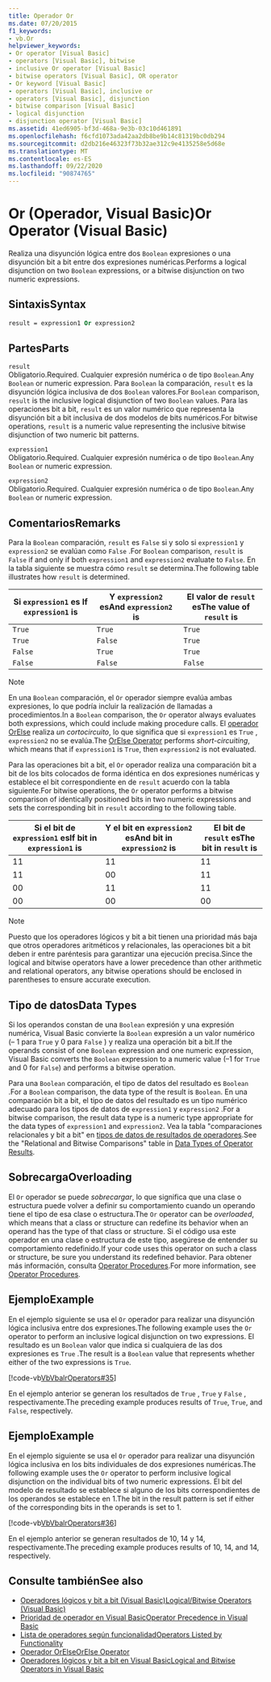 ```yaml
---
title: Operador Or
ms.date: 07/20/2015
f1_keywords:
- vb.Or
helpviewer_keywords:
- Or operator [Visual Basic]
- operators [Visual Basic], bitwise
- inclusive Or operator [Visual Basic]
- bitwise operators [Visual Basic], OR operator
- Or keyword [Visual Basic]
- operators [Visual Basic], inclusive or
- operators [Visual Basic], disjunction
- bitwise comparison [Visual Basic]
- logical disjunction
- disjunction operator [Visual Basic]
ms.assetid: 41ed6905-bf3d-468a-9e3b-03c10d461891
ms.openlocfilehash: f6cfd1073ada42aa2db8be9b14c81319bc0db294
ms.sourcegitcommit: d2db216e46323f73b32ae312c9e4135258e5d68e
ms.translationtype: MT
ms.contentlocale: es-ES
ms.lasthandoff: 09/22/2020
ms.locfileid: "90874765"
---
```

# <a name="or-operator-visual-basic"></a><span data-ttu-id="0cabc-102">Or (Operador, Visual Basic)</span><span class="sxs-lookup"><span data-stu-id="0cabc-102">Or Operator (Visual Basic)</span></span>

<span data-ttu-id="0cabc-103">Realiza una disyunción lógica entre dos `Boolean` expresiones o una disyunción bit a bit entre dos expresiones numéricas.</span><span class="sxs-lookup"><span data-stu-id="0cabc-103">Performs a logical disjunction on two `Boolean` expressions, or a bitwise disjunction on two numeric expressions.</span></span>  
  
## <a name="syntax"></a><span data-ttu-id="0cabc-104">Sintaxis</span><span class="sxs-lookup"><span data-stu-id="0cabc-104">Syntax</span></span>  
  
```vb  
result = expression1 Or expression2  
```  
  
## <a name="parts"></a><span data-ttu-id="0cabc-105">Partes</span><span class="sxs-lookup"><span data-stu-id="0cabc-105">Parts</span></span>  

 `result`  
 <span data-ttu-id="0cabc-106">Obligatorio.</span><span class="sxs-lookup"><span data-stu-id="0cabc-106">Required.</span></span> <span data-ttu-id="0cabc-107">Cualquier expresión numérica o de tipo `Boolean`.</span><span class="sxs-lookup"><span data-stu-id="0cabc-107">Any `Boolean` or numeric expression.</span></span> <span data-ttu-id="0cabc-108">Para `Boolean` la comparación, `result` es la disyunción lógica inclusiva de dos `Boolean` valores.</span><span class="sxs-lookup"><span data-stu-id="0cabc-108">For `Boolean` comparison, `result` is the inclusive logical disjunction of two `Boolean` values.</span></span> <span data-ttu-id="0cabc-109">Para las operaciones bit a bit, `result` es un valor numérico que representa la disyunción bit a bit inclusiva de dos modelos de bits numéricos.</span><span class="sxs-lookup"><span data-stu-id="0cabc-109">For bitwise operations, `result` is a numeric value representing the inclusive bitwise disjunction of two numeric bit patterns.</span></span>  
  
 `expression1`  
 <span data-ttu-id="0cabc-110">Obligatorio.</span><span class="sxs-lookup"><span data-stu-id="0cabc-110">Required.</span></span> <span data-ttu-id="0cabc-111">Cualquier expresión numérica o de tipo `Boolean`.</span><span class="sxs-lookup"><span data-stu-id="0cabc-111">Any `Boolean` or numeric expression.</span></span>  
  
 `expression2`  
 <span data-ttu-id="0cabc-112">Obligatorio.</span><span class="sxs-lookup"><span data-stu-id="0cabc-112">Required.</span></span> <span data-ttu-id="0cabc-113">Cualquier expresión numérica o de tipo `Boolean`.</span><span class="sxs-lookup"><span data-stu-id="0cabc-113">Any `Boolean` or numeric expression.</span></span>  
  
## <a name="remarks"></a><span data-ttu-id="0cabc-114">Comentarios</span><span class="sxs-lookup"><span data-stu-id="0cabc-114">Remarks</span></span>  

 <span data-ttu-id="0cabc-115">Para la `Boolean` comparación, `result` es `False` si y solo si `expression1` y `expression2` se evalúan como `False` .</span><span class="sxs-lookup"><span data-stu-id="0cabc-115">For `Boolean` comparison, `result` is `False` if and only if both `expression1` and `expression2` evaluate to `False`.</span></span> <span data-ttu-id="0cabc-116">En la tabla siguiente se muestra cómo `result` se determina.</span><span class="sxs-lookup"><span data-stu-id="0cabc-116">The following table illustrates how `result` is determined.</span></span>  
  
|<span data-ttu-id="0cabc-117">Si `expression1` es </span><span class="sxs-lookup"><span data-stu-id="0cabc-117">If `expression1` is</span></span>|<span data-ttu-id="0cabc-118">Y `expression2` es</span><span class="sxs-lookup"><span data-stu-id="0cabc-118">And `expression2` is</span></span>|<span data-ttu-id="0cabc-119">El valor de `result` es</span><span class="sxs-lookup"><span data-stu-id="0cabc-119">The value of `result` is</span></span>|  
|-------------------------|--------------------------|------------------------------|  
|`True`|`True`|`True`|  
|`True`|`False`|`True`|  
|`False`|`True`|`True`|  
|`False`|`False`|`False`|  
  
> [!NOTE]
> <span data-ttu-id="0cabc-120">En una `Boolean` comparación, el `Or` operador siempre evalúa ambas expresiones, lo que podría incluir la realización de llamadas a procedimientos.</span><span class="sxs-lookup"><span data-stu-id="0cabc-120">In a `Boolean` comparison, the `Or` operator always evaluates both expressions, which could include making procedure calls.</span></span> <span data-ttu-id="0cabc-121">El [operador OrElse](orelse-operator.md) realiza *un cortocircuito*, lo que significa que si `expression1` es `True` , `expression2` no se evalúa.</span><span class="sxs-lookup"><span data-stu-id="0cabc-121">The [OrElse Operator](orelse-operator.md) performs *short-circuiting*, which means that if `expression1` is `True`, then `expression2` is not evaluated.</span></span>  
  
 <span data-ttu-id="0cabc-122">Para las operaciones bit a bit, el `Or` operador realiza una comparación bit a bit de los bits colocados de forma idéntica en dos expresiones numéricas y establece el bit correspondiente en de `result` acuerdo con la tabla siguiente.</span><span class="sxs-lookup"><span data-stu-id="0cabc-122">For bitwise operations, the `Or` operator performs a bitwise comparison of identically positioned bits in two numeric expressions and sets the corresponding bit in `result` according to the following table.</span></span>  
  
|<span data-ttu-id="0cabc-123">Si el bit de `expression1` es</span><span class="sxs-lookup"><span data-stu-id="0cabc-123">If bit in `expression1` is</span></span>|<span data-ttu-id="0cabc-124">Y el bit en `expression2` es</span><span class="sxs-lookup"><span data-stu-id="0cabc-124">And bit in `expression2` is</span></span>|<span data-ttu-id="0cabc-125">El bit de `result` es</span><span class="sxs-lookup"><span data-stu-id="0cabc-125">The bit in `result` is</span></span>|  
|--------------------------------|---------------------------------|----------------------------|  
|<span data-ttu-id="0cabc-126">1</span><span class="sxs-lookup"><span data-stu-id="0cabc-126">1</span></span>|<span data-ttu-id="0cabc-127">1</span><span class="sxs-lookup"><span data-stu-id="0cabc-127">1</span></span>|<span data-ttu-id="0cabc-128">1</span><span class="sxs-lookup"><span data-stu-id="0cabc-128">1</span></span>|  
|<span data-ttu-id="0cabc-129">1</span><span class="sxs-lookup"><span data-stu-id="0cabc-129">1</span></span>|<span data-ttu-id="0cabc-130">0</span><span class="sxs-lookup"><span data-stu-id="0cabc-130">0</span></span>|<span data-ttu-id="0cabc-131">1</span><span class="sxs-lookup"><span data-stu-id="0cabc-131">1</span></span>|  
|<span data-ttu-id="0cabc-132">0</span><span class="sxs-lookup"><span data-stu-id="0cabc-132">0</span></span>|<span data-ttu-id="0cabc-133">1</span><span class="sxs-lookup"><span data-stu-id="0cabc-133">1</span></span>|<span data-ttu-id="0cabc-134">1</span><span class="sxs-lookup"><span data-stu-id="0cabc-134">1</span></span>|  
|<span data-ttu-id="0cabc-135">0</span><span class="sxs-lookup"><span data-stu-id="0cabc-135">0</span></span>|<span data-ttu-id="0cabc-136">0</span><span class="sxs-lookup"><span data-stu-id="0cabc-136">0</span></span>|<span data-ttu-id="0cabc-137">0</span><span class="sxs-lookup"><span data-stu-id="0cabc-137">0</span></span>|  
  
> [!NOTE]
> <span data-ttu-id="0cabc-138">Puesto que los operadores lógicos y bit a bit tienen una prioridad más baja que otros operadores aritméticos y relacionales, las operaciones bit a bit deben ir entre paréntesis para garantizar una ejecución precisa.</span><span class="sxs-lookup"><span data-stu-id="0cabc-138">Since the logical and bitwise operators have a lower precedence than other arithmetic and relational operators, any bitwise operations should be enclosed in parentheses to ensure accurate execution.</span></span>  
  
## <a name="data-types"></a><span data-ttu-id="0cabc-139">Tipo de datos</span><span class="sxs-lookup"><span data-stu-id="0cabc-139">Data Types</span></span>  

 <span data-ttu-id="0cabc-140">Si los operandos constan de una `Boolean` expresión y una expresión numérica, Visual Basic convierte la `Boolean` expresión a un valor numérico (– 1 para `True` y 0 para `False` ) y realiza una operación bit a bit.</span><span class="sxs-lookup"><span data-stu-id="0cabc-140">If the operands consist of one `Boolean` expression and one numeric expression, Visual Basic converts the `Boolean` expression to a numeric value (–1 for `True` and 0 for `False`) and performs a bitwise operation.</span></span>  
  
 <span data-ttu-id="0cabc-141">Para una `Boolean` comparación, el tipo de datos del resultado es `Boolean` .</span><span class="sxs-lookup"><span data-stu-id="0cabc-141">For a `Boolean` comparison, the data type of the result is `Boolean`.</span></span> <span data-ttu-id="0cabc-142">En una comparación bit a bit, el tipo de datos del resultado es un tipo numérico adecuado para los tipos de datos de `expression1` y `expression2` .</span><span class="sxs-lookup"><span data-stu-id="0cabc-142">For a bitwise comparison, the result data type is a numeric type appropriate for the data types of `expression1` and `expression2`.</span></span> <span data-ttu-id="0cabc-143">Vea la tabla "comparaciones relacionales y bit a bit" en [tipos de datos de resultados de operadores](data-types-of-operator-results.md).</span><span class="sxs-lookup"><span data-stu-id="0cabc-143">See the "Relational and Bitwise Comparisons" table in [Data Types of Operator Results](data-types-of-operator-results.md).</span></span>  
  
## <a name="overloading"></a><span data-ttu-id="0cabc-144">Sobrecarga</span><span class="sxs-lookup"><span data-stu-id="0cabc-144">Overloading</span></span>  

 <span data-ttu-id="0cabc-145">El `Or` operador se puede *sobrecargar*, lo que significa que una clase o estructura puede volver a definir su comportamiento cuando un operando tiene el tipo de esa clase o estructura.</span><span class="sxs-lookup"><span data-stu-id="0cabc-145">The `Or` operator can be *overloaded*, which means that a class or structure can redefine its behavior when an operand has the type of that class or structure.</span></span> <span data-ttu-id="0cabc-146">Si el código usa este operador en una clase o estructura de este tipo, asegúrese de entender su comportamiento redefinido.</span><span class="sxs-lookup"><span data-stu-id="0cabc-146">If your code uses this operator on such a class or structure, be sure you understand its redefined behavior.</span></span> <span data-ttu-id="0cabc-147">Para obtener más información, consulta [Operator Procedures](../../programming-guide/language-features/procedures/operator-procedures.md).</span><span class="sxs-lookup"><span data-stu-id="0cabc-147">For more information, see [Operator Procedures](../../programming-guide/language-features/procedures/operator-procedures.md).</span></span>  
  
## <a name="example"></a><span data-ttu-id="0cabc-148">Ejemplo</span><span class="sxs-lookup"><span data-stu-id="0cabc-148">Example</span></span>  

 <span data-ttu-id="0cabc-149">En el ejemplo siguiente se usa el `Or` operador para realizar una disyunción lógica inclusiva entre dos expresiones.</span><span class="sxs-lookup"><span data-stu-id="0cabc-149">The following example uses the `Or` operator to perform an inclusive logical disjunction on two expressions.</span></span> <span data-ttu-id="0cabc-150">El resultado es un `Boolean` valor que indica si cualquiera de las dos expresiones es `True` .</span><span class="sxs-lookup"><span data-stu-id="0cabc-150">The result is a `Boolean` value that represents whether either of the two expressions is `True`.</span></span>  
  
 [!code-vb[VbVbalrOperators#35](~/samples/snippets/visualbasic/VS_Snippets_VBCSharp/VbVbalrOperators/VB/Class1.vb#35)]  
  
 <span data-ttu-id="0cabc-151">En el ejemplo anterior se generan los resultados de `True` , `True` y `False` , respectivamente.</span><span class="sxs-lookup"><span data-stu-id="0cabc-151">The preceding example produces results of `True`, `True`, and `False`, respectively.</span></span>  
  
## <a name="example"></a><span data-ttu-id="0cabc-152">Ejemplo</span><span class="sxs-lookup"><span data-stu-id="0cabc-152">Example</span></span>  

 <span data-ttu-id="0cabc-153">En el ejemplo siguiente se usa el `Or` operador para realizar una disyunción lógica inclusiva en los bits individuales de dos expresiones numéricas.</span><span class="sxs-lookup"><span data-stu-id="0cabc-153">The following example uses the `Or` operator to perform inclusive logical disjunction on the individual bits of two numeric expressions.</span></span> <span data-ttu-id="0cabc-154">El bit del modelo de resultado se establece si alguno de los bits correspondientes de los operandos se establece en 1.</span><span class="sxs-lookup"><span data-stu-id="0cabc-154">The bit in the result pattern is set if either of the corresponding bits in the operands is set to 1.</span></span>  
  
 [!code-vb[VbVbalrOperators#36](~/samples/snippets/visualbasic/VS_Snippets_VBCSharp/VbVbalrOperators/VB/Class1.vb#36)]  
  
 <span data-ttu-id="0cabc-155">En el ejemplo anterior se generan resultados de 10, 14 y 14, respectivamente.</span><span class="sxs-lookup"><span data-stu-id="0cabc-155">The preceding example produces results of 10, 14, and 14, respectively.</span></span>  
  
## <a name="see-also"></a><span data-ttu-id="0cabc-156">Consulte también</span><span class="sxs-lookup"><span data-stu-id="0cabc-156">See also</span></span>

- [<span data-ttu-id="0cabc-157">Operadores lógicos y bit a bit (Visual Basic)</span><span class="sxs-lookup"><span data-stu-id="0cabc-157">Logical/Bitwise Operators (Visual Basic)</span></span>](logical-bitwise-operators.md)
- [<span data-ttu-id="0cabc-158">Prioridad de operador en Visual Basic</span><span class="sxs-lookup"><span data-stu-id="0cabc-158">Operator Precedence in Visual Basic</span></span>](operator-precedence.md)
- [<span data-ttu-id="0cabc-159">Lista de operadores según funcionalidad</span><span class="sxs-lookup"><span data-stu-id="0cabc-159">Operators Listed by Functionality</span></span>](operators-listed-by-functionality.md)
- [<span data-ttu-id="0cabc-160">Operador OrElse</span><span class="sxs-lookup"><span data-stu-id="0cabc-160">OrElse Operator</span></span>](orelse-operator.md)
- [<span data-ttu-id="0cabc-161">Operadores lógicos y bit a bit en Visual Basic</span><span class="sxs-lookup"><span data-stu-id="0cabc-161">Logical and Bitwise Operators in Visual Basic</span></span>](../../programming-guide/language-features/operators-and-expressions/logical-and-bitwise-operators.md)
